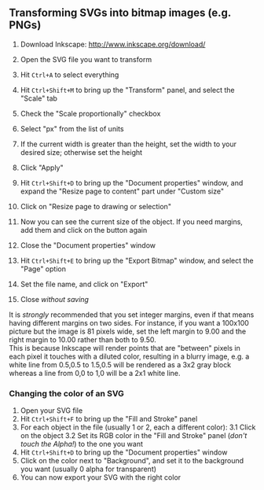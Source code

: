## Transforming SVGs into bitmap images (e.g. PNGs)

1. Download Inkscape: http://www.inkscape.org/download/

2. Open the SVG file you want to transform
3. Hit `Ctrl+A` to select everything
4. Hit `Ctrl+Shift+M` to bring up the "Transform" panel, and select the "Scale" tab
5. Check the "Scale proportionally" checkbox
6. Select "px" from the list of units
7. If the current width is greater than the height, set the width to your desired size; otherwise set the height
8. Click "Apply"
9. Hit `Ctrl+Shift+D` to bring up the "Document properties" window, and expand the "Resize page to content" part under "Custom size"
10. Click on "Resize page to drawing or selection"
11. Now you can see the current size of the object. If you need margins, add them and click on the button again
12. Close the "Document properties" window
13. Hit `Ctrl+Shift+E` to bring up the "Export Bitmap" window, and select the "Page" option
14. Set the file name, and click on "Export"
15. Close *without saving*

It is *strongly* recommended that you set integer margins, even if that means having different margins on two sides. For instance, if you want a 100x100 picture but the image is 81 pixels wide, set the left margin to 9.00 and the right margin to 10.00 rather than both to 9.50.  
This is because Inkscape will render points that are "between" pixels in each pixel it touches with a diluted color, resulting in a blurry image, e.g. a white line from 0.5,0.5 to 1.5,0.5 will be rendered as a 3x2 gray block whereas a line from 0,0 to 1,0 will be a 2x1 white line.

### Changing the color of an SVG

1. Open your SVG file
2. Hit `Ctrl+Shift+F` to bring up the "Fill and Stroke" panel
3. For each object in the file (usually 1 or 2, each a different color):
3.1 Click on the object
3.2 Set its RGB color in the "Fill and Stroke" panel (*don't touch the Alpha!*) to the one you want
4. Hit `Ctrl+Shift+D` to bring up the "Document properties" window
5. Click on the color next to "Background", and set it to the background you want (usually 0 alpha for transparent)
6. You can now export your SVG with the right color